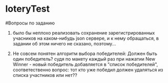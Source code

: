 # loteryTest

#Вопросы по заданию

1. было бы неплохо реализовать сохранение зарегистрированных учасников на каком-нибудь json сервере, и к нему обращаться, в задании об этом ничего не сказано, поэтому...

2. Не совсем понятен алгоритм выбора победителей: 
Должен быть один победитель? судя по макету каждый раз при нажатии New Winner - новый победитель добавляется в "список победителей", соответественно вопрос: тот кто уже победил должен удаляться из списка участников или нет?? 
